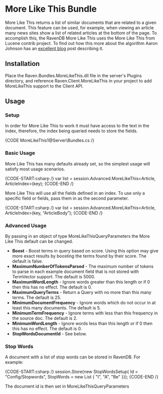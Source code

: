﻿# More Like This Bundle

More Like This returns a list of similar documents that are related to a given document. This feature can be used, for example, when viewing an article many news sites show a list of related articles at the bottom of the page. To accomplish this, the RavenDB More Like This uses the More Like This from Lucene contrib project. To find out how this more about the algorithm Aaron Johnson has an [excellent blog](http://cephas.net/blog/2008/03/30/how-morelikethis-works-in-lucene/) post describing it.

## Installation

Place the Raven.Bundles.MoreLikeThis.dll file in the server's Plugins directory, and  reference Raven.Client.MoreLikeThis in your project to add MoreLikeThis support to the Client API.

## Usage
### Setup

In order for More Like This to work it must have access to the text in the index, therefore, the index being queried needs to store the fields.

{CODE MoreLikeThis1@Server\Bundles.cs /}

### Basic Usage

More Like This has many defaults already set, so the simplest usage will satisfy most usage scenarios.

{CODE-START:csharp /}
var list = session.Advanced.MoreLikeThis<Article, ArticleIndex>(key);
{CODE-END /}

More Like This will use all the fields defined in an index. To use only a specific field or fields, pass them in as the second parameter.

{CODE-START:csharp /}
var list = session.Advanced.MoreLikeThis<Article, ArticleIndex>(key, “ArticleBody”);
{CODE-END /}

### Advanced Usage

By passing in an object of type MoreLikeThisQueryParameters the More Like This default can be changed.

+ **Boost** - Boost terms in query based on score. Using this option may give more exact results by boosting the terms found by their score. The default is false.
+ **MaximumNumberOfTokensParsed** - The maximum number of tokens to parse in each example document field that is not stored with TermVector support. The default is 5000.
+ **MaximumWordLength** - Ignore words greater than this length or if 0 then this has no effect. The default is 0.
+ **MaximumQueryTerms** - Return a Query with no more than this many terms. The default is 25.
+ **MinimumDocumentFrequency** - Ignore words which do not occur in at least this many documents. The default is 5.
+ **MinimumTermFrequency** - Ignore terms with less than this frequency in the source doc. The default is 2.
+ **MinimumWordLength** - Ignore words less than this length or if 0 then this has no effect. The default is 0.
+ **StopWordsDocumentId** - See below.

### Stop Words

A document with a list of stop words can be stored in RavenDB. For example:

{CODE-START:csharp /}
session.Store(new StopWordsSetup{ Id = "Config/Stopwords", StopWords = new List<string> { "I", "A", "Be" }});
{CODE-END /}

The document id is then set in MoreLikeThisQueryParameters